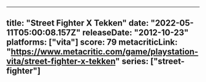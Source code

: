 
---
title: "Street Fighter X Tekken"
date: "2022-05-11T05:00:08.157Z"
releaseDate: "2012-10-23"
platforms: ["vita"]
score: 79
metacriticLink: "https://www.metacritic.com/game/playstation-vita/street-fighter-x-tekken"
series: ["street-fighter"]
---
